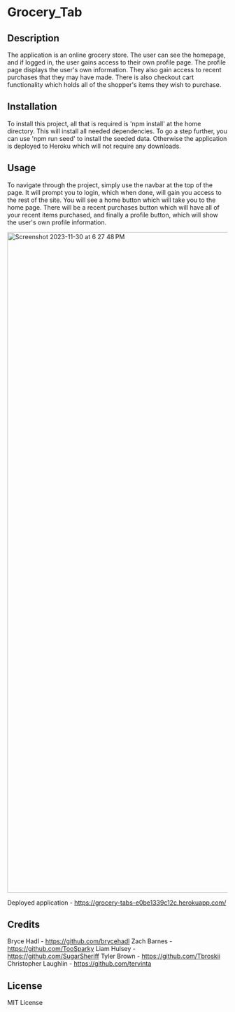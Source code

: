 # Grocery_Tab

## Description

The application is an online grocery store. The user can see the homepage, and if logged in, the user gains access to their own profile page. The profile page displays the user's own information. They also gain access to recent purchases that they may have made. There is also checkout cart functionality which holds all of the shopper's items they wish to purchase.

## Installation

To install this project, all that is required is 'npm install' at the home directory. This will install all needed dependencies. To go a step further, you can use 'npm run seed' to install the seeded data. Otherwise the application is deployed to Heroku which will not require any downloads. 

## Usage

To navigate through the project, simply use the navbar at the top of the page. It will prompt you to login, which when done, will gain you access to the rest of the site. You will see a home button which will take you to the home page. There will be a recent purchases button which will have all of your recent items purchased, and finally a profile button, which will show the user's own profile information. 

<img width="1507" alt="Screenshot 2023-11-30 at 6 27 48 PM" src="https://github.com/brycehadl/Grocery_Tab/assets/133932050/c8e3beca-5e96-488b-a69d-00389e41bfe0">

Deployed application - https://grocery-tabs-e0be1339c12c.herokuapp.com/

## Credits

Bryce Hadl - https://github.com/brycehadl
Zach Barnes - https://github.com/TooSparky
Liam Hulsey - https://github.com/SugarSheriff
Tyler Brown - https://github.com/Tbroskii
Christopher Laughlin - https://github.com/tervinta

## License
MIT License
